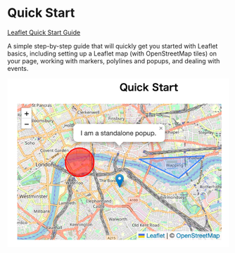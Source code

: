 Quick Start
===============

[Leaflet Quick Start Guide](https://leafletjs.com/reference.html#geojson)

A simple step-by-step guide that will quickly get you started with Leaflet basics, including setting up a Leaflet map (with OpenStreetMap tiles) on your page, working with markers, polylines and popups, and dealing with events.

![quick start](https://github.com/ohwada/World_Countries/blob/main/leaflet/tutorials/quick_start/screenshots/quick_start.png)
